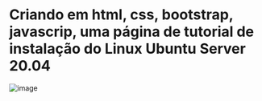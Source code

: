 # Criando em html, css, bootstrap, javascrip, uma página de tutorial de instalação do Linux Ubuntu Server 20.04
![image](https://user-images.githubusercontent.com/85910570/159338857-eac9f55f-43ce-4e3e-a7e9-1eb2be548f62.png)

